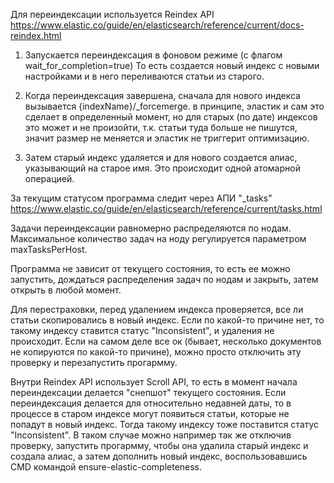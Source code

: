 Для переиндексации используется Reindex API https://www.elastic.co/guide/en/elasticsearch/reference/current/docs-reindex.html

1. Запускается переиндексация в фоновом режиме (с флагом wait_for_completion=true)
То есть создается новый индекс с новыми настройками и в него переливаются статьи из старого.

2. Когда переиндексация завершена, сначала для нового индекса вызывается {indexName}/_forcemerge.
в принципе, эластик и сам это сделает в определенный момент, но для старых (по дате) индексов это может и не произойти, т.к. статьи туда больше не пишутся, значит размер не меняется и эластик не триггерит оптимизацию.

3. Затем старый индекс удаляется и для нового создается алиас, указывающий на старое имя. Это происходит одной атомарной операцией.


За текущим статусом программа следит через АПИ "_tasks" https://www.elastic.co/guide/en/elasticsearch/reference/current/tasks.html

Задачи переиндексации равномерно распределяются по нодам. Максимальное количество задач на ноду регулируется параметром maxTasksPerHost.

Программа не зависит от текущего состояния, то есть ее можно запустить, дождаться распределения задач по нодам и закрыть, затем открыть в любой момент.

Для перестраховки, перед удалением индекса проверяется, все ли статьи скопировались в новый индекс. Если по какой-то причине нет, то такому индексу ставится статус "Inconsistent", и удаления не происходит. Если на самом деле все ок (бывает, несколько документов не копируются по какой-то причине), можно просто отключить эту проверку и перезапустить прогармму.


Внутри Reindex API использует Scroll API, то есть в момент начала переиндексации делается "снепшот" текущего состояния. Если переиндексация делается для относительно недавней даты, то в процессе в старом индексе могут появиться статьи, которые не попадут в новый индекс. Тогда такому индексу тоже поставится статус "Inconsistent". В таком случае можно например так же отключив проверку, запустить прогармму, чтобы она удалила старый индекс и создала алиас, а затем дополнить новый индекс, воспользовавшись CMD командой ensure-elastic-completeness.